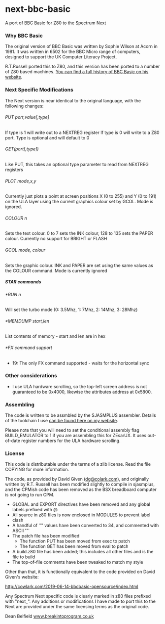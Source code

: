
# next-bbc-basic
A port of BBC Basic for Z80 to the Spectrum Next

### Why BBC Basic

The original version of BBC Basic was written by Sophie Wilson at Acorn in 1981. It was written in 6502 for the BBC Micro range of computers, designed to support the UK Computer Literacy Project.

R.T.Russell ported this to Z80, and this version has been ported to a number of Z80 based machines. [You can find a full history of BBC Basic on his website](http://www.bbcbasic.co.uk/bbcbasic/history.html).

### Next Specific Modifications

The Next version is near identical to the original language, with the following changes:

###### PUT port,value[,type]

If type is 1 will write out to a NEXTREG register
If type is 0 will write to a Z80 port. 
Type is optional and will default to 0

###### GET(port[,type])

Like PUT, this takes an optional type parameter to read from NEXTREG registers

###### PLOT mode,x,y

Currently just plots a point at screen positions X (0 to 255) and Y (0 to 191) on the ULA layer using the current graphics colour set by GCOL. Mode is ignored.

###### COLOUR n

Sets the text colour. 0 to 7 sets the INK colour, 128 to 135 sets the PAPER colour. Currently no support for BRIGHT or FLASH

###### GCOL mode, colour

Sets the graphic colour. INK and PAPER are set using the same values as the COLOUR command. Mode is currently ignored

##### STAR commands

###### *RUN n
Will set the turbo mode (0: 3.5Mhz, 1: 7Mhz, 2: 14Mhz, 3: 28Mhz)
###### *MEMDUMP start,len
List contents of memory - start and len are in hex
###### *FX command support
- 19: The only FX command supported - waits for the horizontal sync

### Other considerations

- I use ULA hardware scrolling, so the top-left screen address is not guaranteed to be 0x4000, likewise the attributes address at 0x5800.

### Assembling

The code is written to be assmbled by the SJASMPLUS assembler. Details of the toolchain I use [can be found here on my website](http://www.breakintoprogram.co.uk/computers/zx-spectrum-next/assembly-language/z80-development-toolchain).

Please note that you will need to set the conditional assembly flag BUILD_EMULATOR to 1 if you are assembling this for ZEsarUX. It uses out-of-date register numbers for the ULA hardware scrolling.

### License

This code is distributable under the terms of a zlib license. Read the file COPYING for more information.

The code, as provided by David Given (dg@colark.com), and originally written by
R.T. Russell has been modified slightly to compile in sjasmplus, and the CPMish
code has been removed as the BSX breadboard computer is not going to run CPM.

- GLOBAL and EXPORT directives have been removed and any global labels prefixed with @
- All source in z80 files is now enclosed in MODULES to prevent label clash
- A handful of '"' values have been converted to 34, and commented with ASCII '"'
- The patch file has been modified
	- The function PUT has been moved from exec to patch
	- The function GET has been moved from eval to patch
- A build.z80 file has been added; this includes all other files and is the file to build
- The top-of-file comments have been tweaked to match my style

Other than that, it is functionally equivalent to the code provided on David Given's
website: 

http://cowlark.com/2019-06-14-bbcbasic-opensource/index.html

Any Spectrum Next specific code is clearly marked in z80 files prefixed with "next_". Any additions or modifications I have made to port this to the Next are provided under the same licensing terms as the original code.

Dean Belfield
www.breakintoprogram.co.uk
